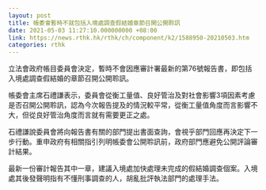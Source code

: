 ```yaml
---
layout: post
title: 帳委會暫時不就包括入境處調查假結婚章節召開公開聆訊
date: 2021-05-03 11:27:10.000000000 +08:00
link: https://news.rthk.hk/rthk/ch/component/k2/1588950-20210503.htm
categories: rthk
---
```


立法會政府帳目委員會決定，暫時不會因應審計署最新的第76號報告書，即包括入境處調查假結婚的章節召開公開聆訊。

帳委會主席石禮謙表示，委員會從衡工量值、良好管治及對社會影響3項因素考慮是否召開公開聆訊，認為今次報告提及的情況較平常，從衡工量值角度而言影響不大，但從良好管治角度而言就有需要更正之處。

石禮謙說委員會將向報告書有關的部門提出書面查詢，會視乎部門回應再決定下一步行動。重申政府有相關指引列明帳委會公開聆訊前，政府部門應避免公開評論審計結果。

最新一份審計報告其中一章，建議入境處加快處理未完成的假結婚調查個案。入境處其後發聲明指有不懂刑事調查的人，胡亂批評執法部門的處理手法。
